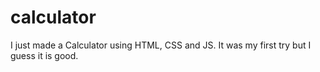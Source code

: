 # calculator
I just made a Calculator using HTML, CSS and JS. It was my first try but I guess it is good.
